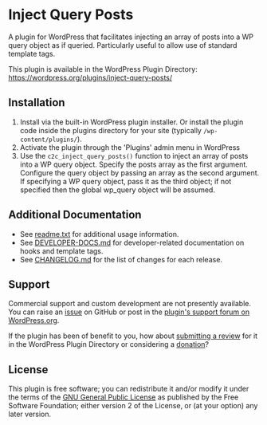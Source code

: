 # Inject Query Posts

A plugin for WordPress that facilitates injecting an array of posts into a WP query object as if queried. Particularly useful to allow use of standard template tags.

This plugin is available in the WordPress Plugin Directory: https://wordpress.org/plugins/inject-query-posts/


## Installation

1. Install via the built-in WordPress plugin installer. Or install the plugin code inside the plugins directory for your site (typically `/wp-content/plugins/`).
2. Activate the plugin through the 'Plugins' admin menu in WordPress
3. Use the `c2c_inject_query_posts()` function to inject an array of posts into a WP query object. Specify the posts array as the first argument. Configure the query object by passing an array as the second argument. If specifying a WP query object, pass it as the third object; if not specified then the global wp_query object will be assumed.


## Additional Documentation

* See [readme.txt](https://github.com/coffee2code/inject-query-posts/blob/master/readme.txt) for additional usage information.
* See [DEVELOPER-DOCS.md](DEVELOPER-DOCS.md) for developer-related documentation on hooks and template tags.
* See [CHANGELOG.md](CHANGELOG.md) for the list of changes for each release.


## Support

Commercial support and custom development are not presently available. You can raise an [issue](https://github.com/coffee2code/inject-query-posts/issues) on GitHub or post in the [plugin's support forum on WordPress.org](https://wordpress.org/support/plugin/inject-query-posts/).

If the plugin has been of benefit to you, how about [submitting a review](https://wordpress.org/support/plugin/inject-query-posts/reviews/) for it in the WordPress Plugin Directory or considering a [donation](https://www.paypal.com/cgi-bin/webscr?cmd=_s-xclick&hosted_button_id=6ARCFJ9TX3522)?


## License

This plugin is free software; you can redistribute it and/or modify it under the terms of the [GNU General Public License](https://www.gnu.org/licenses/gpl-2.0.html) as published by the Free Software Foundation; either version 2 of the License, or (at your option) any later version.